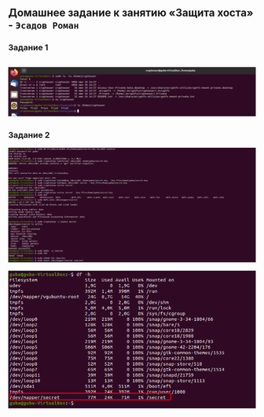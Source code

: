 Домашнее задание к занятию «Защита хоста» - `Эсадов Роман`
---
### Задание 1
![Задание 1](https://github.com/BeastieBoy93/sdb-homeworks/blob/sdbsql-24/ecryptfs.png)
---
### Задание 2
![Задание 2.1](https://github.com/BeastieBoy93/sdb-homeworks/blob/sdbsql-24/LUKS1.png)

![Задание 2.2](https://github.com/BeastieBoy93/sdb-homeworks/blob/sdbsql-24/LUKS2.png)

